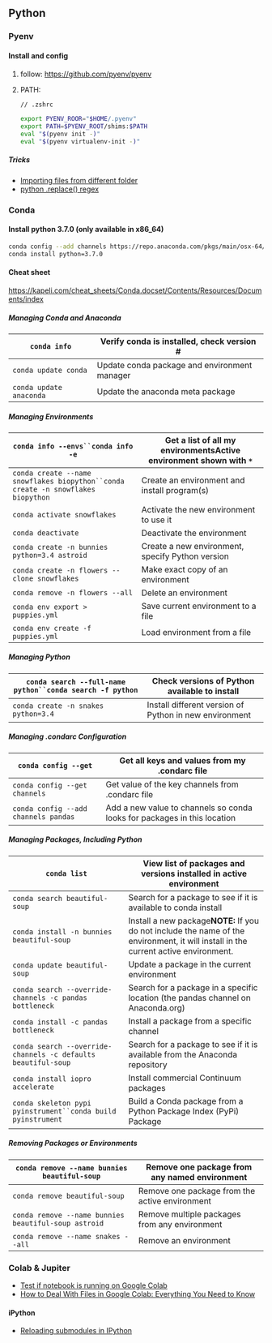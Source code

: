## Python

### Pyenv

#### Install and config

1. follow: https://github.com/pyenv/pyenv

2. PATH:

   ```zsh
   // .zshrc
   
   export PYENV_ROOR="$HOME/.pyenv"
   export PATH=$PYENV_ROOT/shims:$PATH
   eval "$(pyenv init -)"
   eval "$(pyenv virtualenv-init -)"
   ```

##### Tricks

- [Importing files from different folder](https://stackoverflow.com/questions/4383571/importing-files-from-different-folder)
- [python .replace() regex](https://stackoverflow.com/questions/11475885/python-replace-regex)

### Conda

#### Install python 3.7.0 (only available in x86_64)

```bash
conda config --add channels https://repo.anaconda.com/pkgs/main/osx-64/
conda install python=3.7.0
```

#### Cheat sheet

https://kapeli.com/cheat_sheets/Conda.docset/Contents/Resources/Documents/index

##### Managing Conda and Anaconda

| `conda info`            | Verify conda is installed, check version #   |
| ----------------------- | -------------------------------------------- |
| `conda update conda`    | Update conda package and environment manager |
| `conda update anaconda` | Update the anaconda meta package             |

##### Managing Environments

| `conda info --envs``conda info -e`                           | Get a list of all my environmentsActive environment shown with `*` |
| ------------------------------------------------------------ | ------------------------------------------------------------ |
| `conda create --name snowflakes biopython``conda create -n snowflakes biopython` | Create an environment and install program(s)                 |
| `conda activate snowflakes`                                  | Activate the new environment to use it                       |
| `conda deactivate`                                           | Deactivate the environment                                   |
| `conda create -n bunnies python=3.4 astroid`                 | Create a new environment, specify Python version             |
| `conda create -n flowers --clone snowflakes`                 | Make exact copy of an environment                            |
| `conda remove -n flowers --all`                              | Delete an environment                                        |
| `conda env export > puppies.yml`                             | Save current environment to a file                           |
| `conda env create -f puppies.yml`                            | Load environment from a file                                 |

##### Managing Python

| `conda search --full-name python``conda search -f python` | Check versions of Python available to install          |
| --------------------------------------------------------- | ------------------------------------------------------ |
| `conda create -n snakes python=3.4`                       | Install different version of Python in new environment |

##### Managing .condarc Configuration

| `conda config --get`                 | Get all keys and values from my .condarc file                |
| ------------------------------------ | ------------------------------------------------------------ |
| `conda config --get channels`        | Get value of the key channels from .condarc file             |
| `conda config --add channels pandas` | Add a new value to channels so conda looks for packages in this location |

##### Managing Packages, Including Python

| `conda list`                                                 | View list of packages and versions installed in active environment |
| ------------------------------------------------------------ | ------------------------------------------------------------ |
| `conda search beautiful-soup`                                | Search for a package to see if it is available to conda install |
| `conda install -n bunnies beautiful-soup`                    | Install a new package**NOTE:** If you do not include the name of the environment, it will install in the current active environment. |
| `conda update beautiful-soup`                                | Update a package in the current environment                  |
| `conda search --override-channels -c pandas bottleneck`      | Search for a package in a specific location (the pandas channel on Anaconda.org) |
| `conda install -c pandas bottleneck`                         | Install a package from a specific channel                    |
| `conda search --override-channels -c defaults beautiful-soup` | Search for a package to see if it is available from the Anaconda repository |
| `conda install iopro accelerate`                             | Install commercial Continuum packages                        |
| `conda skeleton pypi pyinstrument``conda build pyinstrument` | Build a Conda package from a Python Package Index (PyPi) Package |

##### Removing Packages or Environments

| `conda remove --name bunnies beautiful-soup`         | Remove one package from any named environment  |
| ---------------------------------------------------- | ---------------------------------------------- |
| `conda remove beautiful-soup`                        | Remove one package from the active environment |
| `conda remove --name bunnies beautiful-soup astroid` | Remove multiple packages from any environment  |
| `conda remove --name snakes --all`                   | Remove an environment                          |

### Colab & Jupiter

- [Test if notebook is running on Google Colab](https://stackoverflow.com/questions/53581278/test-if-notebook-is-running-on-google-colab)
- [How to Deal With Files in Google Colab: Everything You Need to Know](https://neptune.ai/blog/google-colab-dealing-with-files)

#### iPython

- [Reloading submodules in IPython](https://stackoverflow.com/questions/5364050/reloading-submodules-in-ipython)
